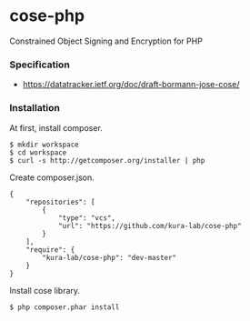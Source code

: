 # cose-php
Constrained Object Signing and Encryption for PHP

### Specification

* https://datatracker.ietf.org/doc/draft-bormann-jose-cose/

### Installation

At first, install composer.

```
$ mkdir workspace
$ cd workspace
$ curl -s http://getcomposer.org/installer | php
```

Create composer.json.

```
{
    "repositories": [
        {
            "type": "vcs",
            "url": "https://github.com/kura-lab/cose-php"
        }
    ],
    "require": {
        "kura-lab/cose-php": "dev-master"
    }
}
```

Install cose library.

```
$ php composer.phar install
```
